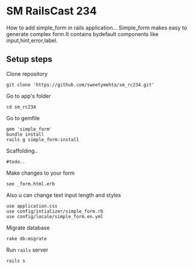 
SM RailsCast 234
================

How to add simple_form in rails application...
Simple_form makes easy to generate complex form.It contains bydefault components like input,hint,error,label.

Setup steps
------------

Clone repository

```
git clone 'https://github.com/sweetymehta/sm_rc234.git'
```

Go to app's folder
```
cd sm_rc234
```

Go to gemfile
```
gem 'simple_form'
bundle install
rails g simple_form:install
```
Scaffolding..
```
#todo..
```
Make changes to your form
```
see _form.html.erb
```
Also u can change text input length and styles
```
use application.css
use config/intializer/simple_form.rb
use config/locale/simple_form.en.yml
```

Migrate database
```
rake db:migrate
```
Run `rails` server
```
rails s

